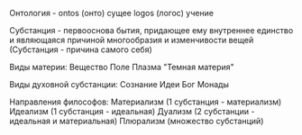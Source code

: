 Онтология - ontos (онто) сущее  logos (логос) учение

Субстанция - первооснова бытия, придающее ему внутреннее единство и являющаяся причиной многообразия и изменчивости вещей
(Субстанция - причина самого себя)

Виды материи:
Вещество 
Поле 
Плазма
"Темная материя"

Виды духовной субстанции:
Сознание 
Идеи
Бог
Монады

Направления философов:
Материализм (1 субстанция - материализм)
Идеализм (1 субстанция - идеальная)
Дуализм (2 субстанции - идеальная и материальная)
Плюрализм (множество субстанций)